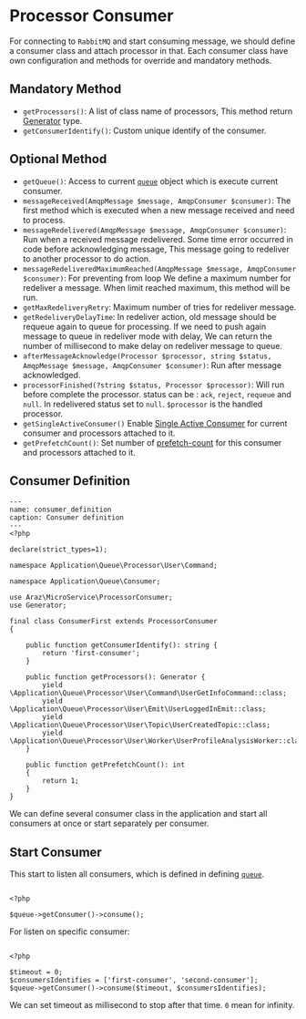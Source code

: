 # Processor Consumer

For connecting to `RabbitMQ` and start consuming message, we should define a consumer class and attach processor in that. Each consumer class have own configuration and methods for override and mandatory methods.

## Mandatory Method

- `getProcessors()`: A list of class name of processors, This method return [Generator](https://www.php.net/manual/en/language.generators.overview.php) type.
- `getConsumerIdentify()`: Custom unique identify of the consumer.

## Optional Method

- `getQueue()`: Access to current [`queue`](create_queue_instance) object which is execute current consumer.
- `messageReceived(AmqpMessage $message, AmqpConsumer $consumer)`: The first method which is executed when a new message received and need to process.
- `messageRedelivered(AmqpMessage $message, AmqpConsumer $consumer)`: Run when a received message redelivered. Some time error occurred in code before acknowledging message, This message going to redeliver to another processor to do action.
- `messageRedeliveredMaximumReached(AmqpMessage $message, AmqpConsumer $consumer)`: For preventing from loop We define a maximum number for redeliver a message. When limit reached  maximum, this method will be run.
- `getMaxRedeliveryRetry`: Maximum number of tries for redeliver message.
- `getRedeliveryDelayTime`: In redeliver action, old message should be requeue again to queue for processing. If we need to push again message to queue in redeliver mode with delay, We can return the number of millisecond to make delay on redeliver message to queue.
- `afterMessageAcknowledge(Processor $processor, string $status, AmqpMessage $message, AmqpConsumer $consumer)`: Run after message acknowledged.
- `processorFinished(?string $status, Processor $processor)`: Will run before complete the processor. status can be : `ack`, `reject`, `requeue` and `null`. In redelivered status set to `null`. `$processor` is the handled processor. 
- `getSingleActiveConsumer()` Enable [Single Active Consumer](https://www.rabbitmq.com/consumers.html#single-active-consumer) for current consumer and processors attached to it.
- `getPrefetchCount()`: Set number of [prefetch-count](https://www.rabbitmq.com/consumer-prefetch.html) for this consumer and processors attached to it.


## Consumer Definition

```{code-block} php
---
name: consumer_definition
caption: Consumer definition
---
<?php

declare(strict_types=1);

namespace Application\Queue\Processor\User\Command;

namespace Application\Queue\Consumer;

use Araz\MicroService\ProcessorConsumer;
use Generator;

final class ConsumerFirst extends ProcessorConsumer
{

    public function getConsumerIdentify(): string {
        return 'first-consumer';
    }

    public function getProcessors(): Generator {
        yield \Application\Queue\Processor\User\Command\UserGetInfoCommand::class;
        yield \Application\Queue\Processor\User\Emit\UserLoggedInEmit::class;
        yield \Application\Queue\Processor\User\Topic\UserCreatedTopic::class;
        yield \Application\Queue\Processor\User\Worker\UserProfileAnalysisWorker::class;
    }

    public function getPrefetchCount(): int
    {
        return 1;
    }
}

```

We can define several consumer class in the application and start all  consumers at once or start separately per consumer.

## Start Consumer

This start to listen all consumers, which is defined in defining [`queue`](create_queue_instance).

```{code-block} php

<?php

$queue->getConsumer()->consume();

```

For listen on specific consumer:

```{code-block} php

<?php

$timeout = 0;
$consumersIdentifies = ['first-consumer', 'second-consumer'];
$queue->getConsumer()->consume($timeout, $consumersIdentifies);

```

We can set timeout as millisecond to stop after that time. `0` mean for infinity.